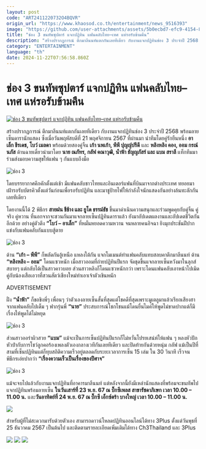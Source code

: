 ```yaml
---
layout: post
code: "ART2411220732O4BQVR"
origin_url: "https://www.khaosod.co.th/entertainment/news_9516393"
image: "https://github.com/user-attachments/assets/5b0ecbd7-efc9-4154-8767-173cb0ece0da"
title: "ช่อง 3 ขนทัพซุปตาร์ แจกปฏิทิน แฟนคลับไทย–เทศ แห่รอรับข้ามคืน"
description: "สร้างปรากฏการณ์ ตึกมาลีนนท์แตกกันเลยทีเดียว กับงานแจกปฏิทินช่อง 3 ประจำปี 2568 พร้อมลายเซ็นดารานักแสดง ซึ่งเมื่อวันพฤหัสบดีที่ 21 พฤศจิกายน 2567"
category: "ENTERTAINMENT"
language: "th"
date: 2024-11-22T07:56:58.860Z
---
```


# ช่อง 3 ขนทัพซุปตาร์ แจกปฏิทิน แฟนคลับไทย–เทศ แห่รอรับข้ามคืน

[![ช่อง 3 ขนทัพซุปตาร์ แจกปฏิทิน แฟนคลับไทย–เทศ แห่รอรับข้ามคืน](https://www.khaosod.co.th/wpapp/uploads/2024/11/10-10.jpg "ช่อง 3 ขนทัพซุปตาร์ แจกปฏิทิน แฟนคลับไทย–เทศ แห่รอรับข้ามคืน")](https://www.khaosod.co.th/wpapp/uploads/2024/11/10-10.jpg)

สร้างปรากฏการณ์ ตึกมาลีนนท์แตกกันเลยทีเดียว กับงานแจกปฏิทินช่อง 3 ประจำปี 2568 พร้อมลายเซ็นดารานักแสดง ซึ่งเมื่อวันพฤหัสบดีที่ 21 พฤศจิกายน 2567 ที่ผ่านมา นำทีมโดยคู่รักยืนหนึ่ง **อาเล็ก ธีรเดช, โบว์ เมลดา** พร้อมด้วยสองคู่จิ้น **เก้า นพเก้า, พีพี ปุญญ์ปรีดี** และ **หลิงหลิง คอง, ออม กรณ์นภัส** ด้านฉายเดี่ยวนำมาโดย **นาย ณภัทร, กลัฟ คณาวุฒิ, น้ำฟ้า ธัญญภัสร์ และ แบม สราลี** แท็กทีมมาร่วมส่งมอบความสุขให้แฟน ๆ กันแบบถึงมือ

![ช่อง 3](https://www.khaosod.co.th/wpapp/uploads/2024/11/ch3-6.jpg)

โดยบรรยากาศคึกคักตั้งแต่เช้า มีแฟนคลับชาวไทยและอินเตอร์แฟนที่บินมาจากต่างประเทศ ทยอยมาเฝ้ารอรับบัตรคิวตั้งแต่วันก่อนเพื่อรอรับปฏิทิน และมาชูป้ายไฟให้กำลังใจนักแสดงกันอย่างล้นทะลักกันเลยทีเดียว

โดยงานนี้ได้ 2 พิธีกร **สายฝน ชีช้าง และ ยูโด ธรรม์ธัช** ขึ้นมาดำเนินความสนุกและร่วมพูดคุยกับคู่จิ้น คู่จริง คู่หวาน ที่นอกจากจะชวนกันมาแจกลายเซ็นปฏิทินดาราแล้ว ยังมาอัปเดตผลงานและอัปเดตชีวิตกันอีกด้วย อย่างคู่ตัวตึง **“โบว์ – อาเล็ก”** ที่หมั่นหยอดความหวาน จนหลายคนอิจฉา ยิงมุกประชันฝีปากแข่งกับแฟนคลับกันแบบสู้ตาย

![ช่อง 3](https://www.khaosod.co.th/wpapp/uploads/2024/11/ch3-7.jpg)

ด้าน **“เก้า – พีพี”** ก็พลัดกันอู้เหนือ แหลงใต้กัน แจกโมเมนต์ทำแฟนคลับแทบสลบคาตึกมาลีนนท์ ด้าน **“หลิงหลิง – ออม”** โดนแซวหนัก เมื่อสาวออมที่ถ่ายปฏิทินปีแรก จัดชุดขึ้นแจกลายเซ็นหวังมาในลุกส์สบายๆ แต่กลับได้เป็นสาวคาวบอย ส่วนสาวหลิงก็โดนแซวหนักกว่า เพราะโดนแฟนคลับเอาหน้าไปเมิดคู่กับน้องเสือเอวาที่สวนสัตว์เชียงใหม่ทำเอาเจ้าตัวเขินหนัก

ADVERTISEMENT

ฝั่ง **“น้ำฟ้า”** ก็ขอขิงพี่ๆ เพื่อนๆ ว่าตัวเองลายเซ็นสั้นที่สุดแต่โชคดีที่สุดเพราะมูเตลูมาแล้วเรียกเสียงฮาจากแฟนคลับไปเต็ม ๆ ฟากรุ่นพี่ **“นาย”** ประสบการณ์โชกโชนแม้โดนยื่นไมค์ให้พูดไม่ขาดปากแต่ก็มีเรื่องให้พูดได้ไม่หยุด

![ช่อง 3](https://www.khaosod.co.th/wpapp/uploads/2024/11/ch3-10.jpg)

ส่วนสาวออร่าผิวสวย **“แบม”** แม้จะเป็นการเซ็นปฏิทินปีแรกก็ไม่หวั่นโปรยเสน่ห์ให้แฟน ๆ หลงหัวปักหัวปำกับการโชว์ลูกคอร้องเพลงตัวเองกลางเวทีกันเลยทีเดียว และปิดท้ายกันด้วยหนุ่ม กลัฟ แม้เป็นปีที่สามที่เซ็นปฏิทินแต่ก็ทุบสถิติความเร็วอยู่ตลอดกับระยะเวลาการเซ็น 15 เล่ม ใน 30 วินาที เร็วจนพิธีกรเอ่ยปากว่า **“เรื่องความเร็วเป็นเรื่องของปีศาจ”**

![ช่อง 3](https://www.khaosod.co.th/wpapp/uploads/2024/11/ch3-2.jpg)

แม้จะจบไปแล้วกับงานแจกปฏิทินที่อาคารมาลีนนท์ แต่หลังจากนี้ยังมีเหล่านักแสดงที่พร้อมจะขนทัพไปแจกปฏิทินพร้อมลายเซ็น **ในวันเสาร์ที่ 23 พ.ย. 67 ณ บิ๊กซีเพลส สาขารัชดาภิเษก เวลา 10.00 – 11.00 น.** และ**วันอาทิตย์ที่ 24 พ.ย. 67 ณ บิ๊กซี เอ็กซ์ตร้า บางใหญ่ เวลา 10.00 – 11.00 น.**

![](https://www.khaosod.co.th/wpapp/uploads/2024/11/ch3-9.jpg)

สำหรับผู้ที่ไม่สะดวกมารับด้วยตัวเอง สามารถดาวน์โหลดปฏิทินออนไลน์ได้ทาง 3Plus ตั้งแต่วันพุธที่ 25 ธันวาคม 2567 เป็นต้นไป และติดตามรายละเอียดเพิ่มเติมได้ทาง Ch3Thailand และ 3Plus

![](https://www.khaosod.co.th/wpapp/uploads/2024/11/ch3-1.jpg) ![](https://www.khaosod.co.th/wpapp/uploads/2024/11/ch3-14.jpg) ![](https://www.khaosod.co.th/wpapp/uploads/2024/11/ch3-15.jpg)